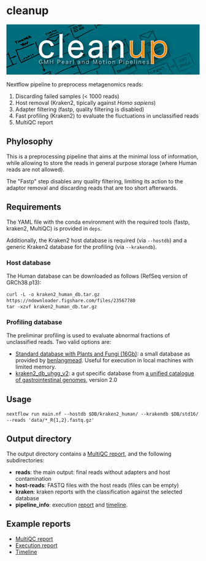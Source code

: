 # cleanup

![Cleanup Pipeline](cleanup.jpg)

Nextflow pipeline to preprocess metagenomics reads:

1. Discarding failed samples (< 1000 reads)
2. Host removal (Kraken2, tipically against _Homo sapiens_)
3. Adapter filtering (fastp, quality filtering is disabled)
4. Fast profiling (Kraken2) to evaluate the fluctuations in unclassified reads
5. MultiQC report

## Phylosophy

This is a preprocessing pipeline that aims at the minimal loss of information,
while allowing to store the reads in general purpose storage (where Human reads
are not allowed).

The "Fastp" step disables any quality filtering, limiting its action to the
adaptor removal and discarding reads that are too short afterwards.


## Requirements

The YAML file with the conda environment with the required tools (fastp, kraken2,
MultiQC) is provided in `deps`.

Additionally, the Kraken2 host database is required (via `--hostdb`) and a generic
Kraken2 database for the profiling (via `--krakendb`).

### Host database

The Human database can be downloaded as follows (RefSeq version of GRCh38.p13):
```
curl -L -o kraken2_human_db.tar.gz https://ndownloader.figshare.com/files/23567780
tar -xzvf kraken2_human_db.tar.gz
```

### Profiling database

The preliminar profiling is used to evaluate abnormal fractions of unclassified reads.
Two valid options are: 

* [Standard database with Plants and Fungi (16Gb)](https://genome-idx.s3.amazonaws.com/kraken/k2_pluspf_16gb_20210517.tar.gz): a small database as provided by [benlangmead](https://benlangmead.github.io/aws-indexes/k2). Useful for execution in local machines with limited memory.
* [kraken2_db_uhgg_v2](http://ftp.ebi.ac.uk/pub/databases/metagenomics/mgnify_genomes/human-gut/v2.0/kraken2_db_uhgg_v2/): a gut specific database from [a unified catalogue of gastrointestinal genomes](https://www.ebi.ac.uk/about/news/service-news/uhgg-v20-released-mgnify), version 2.0

## Usage

```
nextflow run main.nf --hostdb $DB/kraken2_human/ --krakendb $DB/std16/ --reads 'data/*_R{1,2}.fastq.gz'
```

## Output directory

The output directory contains a [MultiQC report](https://telatin.github.io/microbiome-bioinformatics/attachments/cleaner_report.html), and the following subdirectories:

* **reads**: the main output: final reads without adapters and host contamination
* **host-reads**: FASTQ files with the host reads (files can be empty)
* **kraken**: kraken reports with the classification against the selected database
* **pipeline_info**: execution [report](https://telatin.github.io/microbiome-bioinformatics/attachments/cleaner_execution.html) and [timeline](https://telatin.github.io/microbiome-bioinformatics/attachments/cleaner_timeline.html).
 
## Example reports

* [MultiQC report](https://telatin.github.io/microbiome-bioinformatics/attachments/cleaner_report.html)
* [Execution report](https://telatin.github.io/microbiome-bioinformatics/attachments/cleaner_execution.html)
* [Timeline](https://telatin.github.io/microbiome-bioinformatics/attachments/cleaner_timeline.html)